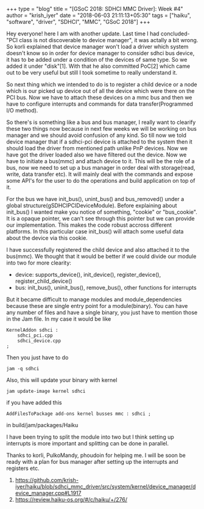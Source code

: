 
+++
type = "blog"
title = "[GSoC 2018: SDHCI MMC Driver]: Week #4"
author = "krish_iyer"
date = "2018-06-03 21:11:13+05:30"
tags = ["haiku", "software", "driver", "SDHCI", "MMC", "GSoC 2018"]
+++

Hey everyone! here I am with another update. Last time I had concluded-"PCI class is not discoverable to device manager", it was actally a bit wrong.
So korli explained that device manager won't load a driver which system
doesn't know so in order for device manager to consider sdhci bus device, it has to
be added under a condition of the devices of same type. So we added it under
"disk"[1]. With that he also committed PoC[2] which came out to be very useful but
still I took sometime to really understand it.

So next thing which we intended to do is to register a child device or a node
which is our picked up device out of all the device which were there on the PCI
bus. Now we have to attach these devices on a mmc bus and then we have to
configure interrupts and commands for data transfer(Programmed I/O method). 

So there's is something like a bus and bus manager, I really want to clearify
these two things now because in next few weeks we will be working on bus
manager and we should avoid confusion of any kind. So till now we told
device manager that if a sdhci-pci device is attached to the system then it
should load the driver from mentioned path unlike PnP devices. Now we have got
the driver loaded also we have filtered out the device. Now we have to initiate a
bus(mmc) and attach device to it. This will be the role of a bus, now we need
to set up a bus manager in order deal with storage(read, write, data transfer
etc). It will mainly deal with the commands and expose some API's for the user
to do the operations and build application on top of it.

For the bus we have init_bus(), unint_bus() and bus_removed() under a global
structure(gSDHCIPCIDeviceModule). Before explaining about init_bus() I wanted
make you notice of something, "cookie" or "bus_cookie". It is a opaque pointer, we can't see
through this pointer but we can provide our implementation. This makes the code
robust accross different platforms. In this particular case init_bus() will
attach some useful data about the device via this cookie. 

I have successfully registered the child device and also attached it to the
bus(mmc). We thought that it would be better if we could divide our module into
two for more clearity:

* device: supports_device(), init_device(), register_device(),
	register_child_device()
* bus: init_bus(), uninit_bus(), remove_bus(), other functions for interrupts
	
But it became difficult to manage modules and module_dependencies because these
are single entry point for a module(binary). You can have any number of files
and have a single binary, you just have to mention those in the Jam file. In my
case it would be like
	
	KernelAddon sdhci :
		sdhci_pci.cpp
		sdhci_device.cpp
	;
Then you just have to do 
	
	jam -q sdhci

Also, this will update your binary with kernel 
	
	jam update-image kernel sdhci 

if you have added this
	
	AddFilesToPackage add-ons kernel busses mmc : sdhci ;

in build/jam/packages/Haiku

I have been trying to split the module into two but I think setting up
interrupts is more important and splitting can be done in parallel. 

Thanks to korli, PulkoMandy, phoudoin for helping me. I will be soon be ready
with a plan for bus manager after setting up the interrupts and registers etc.	

1. https://github.com/krish-iyer/haiku/blob/sdhci_mmc_driver/src/system/kernel/device_manager/device_manager.cpp#L1917
2. https://review.haiku-os.org/#/c/haiku/+/276/